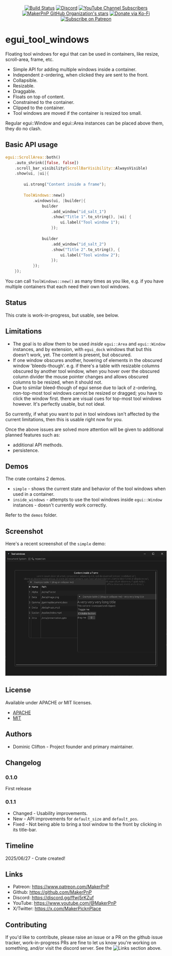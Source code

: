 <div align="center">

[![Build Status](https://github.com/makerpnp/egui_tool_windows/workflows/Rust/badge.svg)](https://github.com/makerpnp/egui_tool_windows/actions/workflows/rust.yml)
[![Discord](https://img.shields.io/discord/1255867192503832688?label=MakerPnP%20discord&color=%2332c955)](https://discord.gg/ffwj5rKZuf)
[![YouTube Channel Subscribers](https://img.shields.io/youtube/channel/subscribers/UClzmlBRrChCJCXkY2h9GhBQ?style=flat&color=%2332c955)](https://www.youtube.com/channel/UClzmlBRrChCJCXkY2h9GhBQ?sub_confirmation=1)
[![MakerPnP GitHub Organization's stars](https://img.shields.io/github/stars/makerpnp?style=flat&color=%2332c955)](https://github.com/MakerPnP)
[![Donate via Ko-Fi](https://img.shields.io/badge/Ko--Fi-Donate-green?style=flat&color=%2332c955&logo=ko-fi)](https://ko-fi.com/dominicclifton)
[![Subscribe on Patreon](https://img.shields.io/badge/Patreon-Subscribe-green?style=flat&color=%2332c955&logo=patreon)](https://www.patreon.com/MakerPnP)

</div>

# egui_tool_windows

Floating tool windows for egui that can be used in containers, like resize, scroll-area, frame, etc.

* Simple API for adding multiple windows inside a container.
* Independent z-ordering, when clicked they are sent to the front.
* Collapsible.
* Resizable.
* Draggable.
* Floats on top of content.
* Constrained to the container.
* Clipped to the container.
* Tool windows are moved if the container is resized too small.

Regular egui::Window and egui::Area instances can be placed above them, they do no clash.

## Basic API usage

```rust
egui::ScrollArea::both()
    .auto_shrink([false, false])
    .scroll_bar_visibility(ScrollBarVisibility::AlwaysVisible)
    .show(ui, |ui|{

        ui.strong("Content inside a frame");
        
        ToolWindows::new()
            .windows(ui, |builder|{
                builder
                    .add_window("id_salt_1")
                    .show("Title 1".to_string(), |ui| {
                        ui.label("Tool window 1");
                    });

                builder
                    .add_window("id_salt_2")
                    .show("Title 2".to_string(), {
                        ui.label("Tool window 2");
                    });
            });
    });
```

You can call `ToolWindows::new()` as many times as you like, e.g. if you have multiple containers that each need their
own tool windows. 

## Status

This crate is work-in-progress, but usable, see below.

## Limitations

* The goal is to allow them to be used *inside* `egui::Area` and `egui::Window` instances, and by extension, with `egui_dock`
  windows that but this doesn't work, yet.  The content is present, but obscured.
* If one window obscures another, hovering of elements in the obscured window 'bleeds-though'.  e.g. if there's a table 
  with resizable columns obscured by another tool window, when you hover over the obscured column divider the mouse
  pointer changes and allows obscured columns to be resized, when it should not.
* Due to similar bleed-though of egui sense due to lack of z-ordering, non-top-most tool windows cannot be resized or
  dragged; you have to click the window first.  there are visual cues for top-most tool windows however.
  It's perfectly usable, but not ideal.

So currently, if what you want to put in tool windows isn't affected by the current limitations, then this is usable
right now for you.

Once the above issues are solved more attention will be given to additional planned features such as:
* additional API methods. 
* persistence.

## Demos

The crate contains 2 demos.

* `simple` - shows the current state and behavior of the tool windows when used in a container.
* `inside_windows` - attempts to use the tool windows inside `egui::Window` instances - doesn't currently work correctly.

Refer to the `demos` folder.

## Screenshot

Here's a recent screenshot of the `simple` demo:

[<img src="assets/screenshots/screenshot_2025-06-27_195402.png" width="800" alt="egui_tool_windows">](assets/screenshots/screenshot_2025-06-27_195402.png)

## License

Available under APACHE *or* MIT licenses.

* [APACHE](LICENSE-APACHE)
* [MIT](LICENSE-MIT)

## Authors

* Dominic Clifton - Project founder and primary maintainer.

## Changelog

### 0.1.0

First release

### 0.1.1

 - Changed - Usability improvements.
 - New - API improvements for `default_size` and `default_pos`.
 - Fixed - Not being able to bring a tool window to the front by clicking in its title-bar.  

## Timeline

2025/06/27 - Crate created!

## Links

* Patreon: https://www.patreon.com/MakerPnP
* Github: https://github.com/MakerPnP
* Discord: https://discord.gg/ffwj5rKZuf
* YouTube: https://www.youtube.com/@MakerPnP
* X/Twitter: https://x.com/MakerPicknPlace

## Contributing

If you'd like to contribute, please raise an issue or a PR on the github issue tracker, work-in-progress PRs are fine
to let us know you're working on something, and/or visit the discord server.  See the ![Links](#links) section above.
